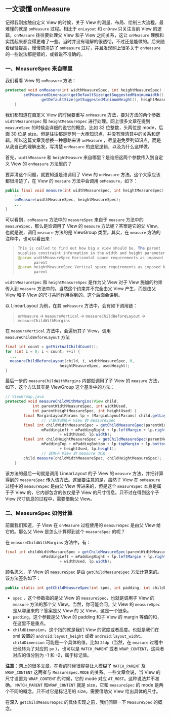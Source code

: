 ## 一文读懂 onMeasure

记得我刚接触自定义 View 的时候，关于 View 的测量、布局、绘制三大流程，最难懂的就是 `onMeasure` 过程。相比于 `onLayout` 和 `onDraw` 只关注当前 View 的逻辑，`onMeasure` 往往要处理父 View 和子 View 之间关系，这让 `onMeasure` 理解和实践起来都变得更难了一些。当时并没有理解的很透彻，不过还是能做的。后来随着经验提高，慢慢搞清楚了 `onMeasure` 过程，并且发现网上很多关于 `onMeasure` 的一些说法都是错的，或者说不准确的。

### 一、MeasureSpec 来自哪里

我们看看 View 的 `onMeasure` 方法：

```java
protected void onMeasure(int widthMeasureSpec, int heightMeasureSpec) {
        setMeasuredDimension(getDefaultSize(getSuggestedMinimumWidth(), widthMeasureSpec),
                getDefaultSize(getSuggestedMinimumHeight(), heightMeasureSpec));
    }
```

我们都知道在自定义 View 的时候要重写 `onMeasure` 方法，要对方法的两个参数 `widthMeasureSpec` 和 `heightMeasureSpec` 进行处理。网上很多文章在提到 `measureSpec` 的时候会详细的说它的概念，比如 32 位整数，头两位是 mode，后面 30 位是 size。但是往往都是罗列一大串知识点，并没有理清其中的关系和逻辑。所以这篇文章我想换一种思路来讲 `onMeasure` ，尽量避免罗列知识点，而是从我自己的理解出发，写清楚 `onMeasure` 的底层逻辑，以及为什么这样做。

首先，`widthMeasure` 和 `heightMeasure` 来自哪里？是谁把这两个参数传入到自定义 View 的 `onMeasure` 方法里的？

要弄清这个问题，就要知道是谁调用了 View 的 `onMeasure` 方法。这个大家应该都很清楚了，在 View 的 `measure` 方法中会调用 `onMeasure`，如下：

```java
public final void measure(int widthMeasureSpec, int heightMeasureSpec) {
  	...
    onMeasure(widthMeasureSpec, heightMeasureSpec);
    ...
}
```

可以看到，`onMeasure` 方法中的 `measureSpec` 来自于 `measure` 方法中的 `measureSpec`，那么是谁调用了 View 的 `measure` 方法呢？答案是它的父 View。也就是说，调用 `measure` 方法的是 ViewGroup 类型。其实，在 `measure` 方法的注释中，也可以看出来：

> ```java
> This is called to find out how big a view should be. The parent
> supplies constraint information in the width and height parameters.
> @param widthMeasureSpec Horizontal space requirements as imposed by the
>        parent
> @param heightMeasureSpec Vertical space requirements as imposed by the
>        parent
> ```

`widthMeasureSpec` 和 `heightMeasureSpec` 是作为父 View 对子 View 施加的约束传入到 `measure` 方法中的。当然这个约束并不完全由父 View 产生，而是由父 View 和子 View 的尺寸共同作用得到的。这个后面会讲到。

以 LinearLayout 为例，在其 `onMeasure` 方法中，会有如下调用链：

> `onMeasure` -> `measureVertical` -> `measureChildBeforeLayout` -> `measureChildWithMargins` 

在 `measureVertical` 方法中，会遍历其子 View，调用 `measureChildBeforeLayout` 方法

```java
final int count = getVirtualChildCount();
for (int i = 0; i < count; ++i) {
  ...
  measureChildBeforeLayout(child, i, widthMeasureSpec, 0,
                        heightMeasureSpec, usedHeight);
}
```

最后一步的 `measureChildWithMargins` 内部就调用了子 View 的 `measure` 方法，如下，这个方法其实是 ViewGroup 这个基类中的方法：

```java
// ViewGroup.java
protected void measureChildWithMargins(View child,
            int parentWidthMeasureSpec, int widthUsed,
            int parentHeightMeasureSpec, int heightUsed) {
        final MarginLayoutParams lp = (MarginLayoutParams) child.getLayoutParams();
				// 计算传递给子 View 的 measureSpec
        final int childWidthMeasureSpec = getChildMeasureSpec(parentWidthMeasureSpec,
                mPaddingLeft + mPaddingRight + lp.leftMargin + lp.rightMargin
                        + widthUsed, lp.width);
        final int childHeightMeasureSpec = getChildMeasureSpec(parentHeightMeasureSpec,
                mPaddingTop + mPaddingBottom + lp.topMargin + lp.bottomMargin
                        + heightUsed, lp.height);
				// 调用子 View 的 measure 方法
        child.measure(childWidthMeasureSpec, childHeightMeasureSpec);
    }
```

该方法的最后一句就是调用 LinearLayout 的子 View 的 `measure` 方法，并把计算得到的 `measureSpec` 传入该方法。这里要注意的是，虽然子 View 在 `onMeasure` 过程中的 `measureSpec` 是由父 View 传进来的，但是这个 `measureSpec` 本身是属于子 View 的，它内部包含的仅仅是子 View 的尺寸信息。只不过在得到这个子 View 尺寸信息的过程中，需要借助父 View。



### 二、MeasureSpec 如何计算

前面我们知道，子 View 在 `onMeasure` 过程使用的 `measureSpec` 是由父 View 给它的。那么父 View 是怎么计算得到这个 `measureSpec` 的呢？

在 `measureChildWithMargins` 方法中，有：

```java
final int childWidthMeasureSpec = getChildMeasureSpec(parentWidthMeasureSpec,
                mPaddingLeft + mPaddingRight + lp.leftMargin + lp.rightMargin
                        + widthUsed, lp.width);
```

顾名思义，子 View 的 `measureSpec` 是由 `getChildMeasureSpec` 方法计算来的。该方法签名如下：

```java
public static int getChildMeasureSpec(int spec, int padding, int childDimension)
```

* `spec` ，这个参数指的是父 View 的 `measureSpec`，也就是调用子 View 的 `measure` 方法的那个父 View。当然，你可能会问，父 View 的 `measureSpec` 是从哪里来的？答案是父 View 的 父 View，这是一个链条。
* `padding`，这个参数是父 View 的 padding 和子 View  的 margin 等值的和，在这里不是重点。
*  `childDimension`，这个指的就是我们 View 的宽度或者高度。也就是我们在 xml 设置的 `android:layout_height` 或者 `android:layout_widht`。`childDimension` 可能是一个具体的值，比如 `24dp`（当然，在 `measure` 过程中已经转为了对应的 `px` ），也可以是 `MATCH_PARENT` 或者 `WRAP_CONTENT`，这两者对应的值分别为 -1 和 -2，属于标记值。

**注意**：网上的很多文章，在看的时候很容易让人模糊了 `MATCH_PARENT` 及 `WRAP_CONTENT`  这两者与 `MeasureSpec.MODE` 的关系。一些文章会说，当 View 的尺寸设置为 `WRAP_CONTENT` 的时候，它的 mode 对应 `AT_MOST`。这种说法并不准确。 `MATCH_PARENT` 和`WRAP_CONTENT` 就是 size，它和 `measureSpec` 的 mode 是两个不同的概念，只不过它是标记用的 size，需要借助父 View 给出具体的尺寸。

在深入 `getChildMeasureSpec` 的具体实现之前，我们回顾一下 `MeasureSpec` 的概念。

